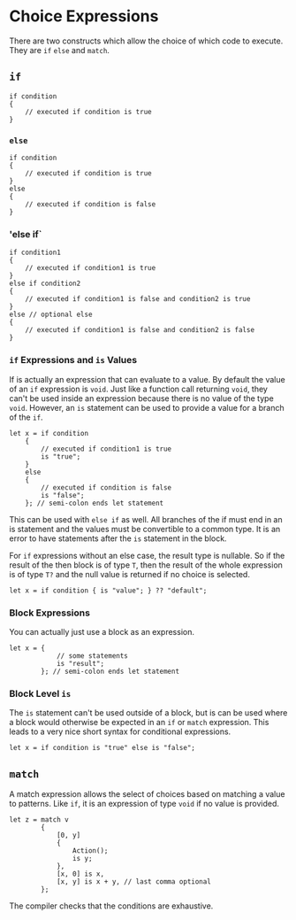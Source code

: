 # Choice Expressions

There are two constructs which allow the choice of which code to execute.  They are `if` `else` and `match`.

## `if`

	if condition
	{
		// executed if condition is true
	}

### `else`

	if condition
	{
		// executed if condition is true
	}
	else
	{
		// executed if condition is false
	}

### 'else if`

	if condition1
	{
		// executed if condition1 is true
	}
	else if condition2
	{
		// executed if condition1 is false and condition2 is true
	}
	else // optional else
	{
		// executed if condition1 is false and condition2 is false
	}

### `if` Expressions and `is` Values

If is actually an expression that can evaluate to a value.  By default the value of an `if` expression is `void`.  Just like a function call returning `void`, they can't be used inside an expression because there is no value of the type `void`.  However, an `is` statement can be used to provide a value for a branch of the `if`.

	let x = if condition
		{
			// executed if condition1 is true
			is "true";
		}
		else
		{
			// executed if condition is false
			is "false";
		}; // semi-colon ends let statement

This can be used with `else if` as well.  All branches of the if must end in an is statement and the values must be convertible to a common type.  It is an error to have statements after the `is` statement in the block.

For `if` expressions without an else case, the result type is nullable.  So if the result of the then block is of type `T`, then the result of the whole expression is of type `T?` and the null value is returned if no choice is selected.

	let x = if condition { is "value"; } ?? "default";

### Block Expressions

You can actually just use a block as an expression.

	let x = {
				// some statements
				is "result";
			}; // semi-colon ends let statement

### Block Level `is`

The `is` statement can't be used outside of a block, but is can be used where a block would otherwise be expected in an `if` or `match` expression.  This leads to a very nice short syntax for conditional expressions.

	let x = if condition is "true" else is "false";

## `match`

A match expression allows the select of choices based on matching a value to patterns.  Like `if`, it is an expression of type `void` if no value is provided.

	let z = match v
			{
				[0, y]
				{
					Action();
					is y;
				},
				[x, 0] is x,
				[x, y] is x + y, // last comma optional
			};

The compiler checks that the conditions are exhaustive.
